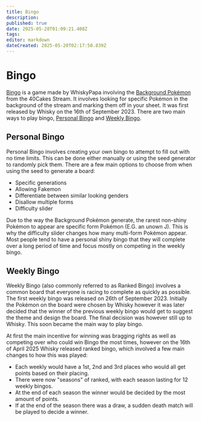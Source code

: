```yaml
---
title: Bingo
description: 
published: true
date: 2025-05-28T01:09:21.408Z
tags: 
editor: markdown
dateCreated: 2025-05-20T02:17:50.839Z
---
```


# Bingo
[Bingo](http://tinyurl.com/pokemonbingov3) is a game made by WhiskyPapa involving the [Background Pokémon](/Background-Pokemon) from the 40Cakes Stream. It involves looking for specific Pokémon in the background of the stream and marking them off in your sheet. It was first released by Whisky on the 16th of September 2023. There are two main ways to play bingo, [Personal Bingo](#personal-bingo) and [Weekly Bingo](#weekly-bingo). 


## Personal Bingo

Personal Bingo involves creating your own bingo to attempt to fill out with no time limits. This can be done either manually or using the seed generator to randomly pick them. There are a few main options to choose from when using the seed to generate a board:

- Specific generations
- Allowing Fakemon
- Differentiate between similar looking genders 
- Disallow multiple forms
- Difficulty slider 

Due to the way the Background Pokémon generate, the rarest non-shiny Pokémon to appear are specific form Pokémon (E.G. an unown J). This is why the difficulty slider changes how many multi-form Pokémon appear. Most people tend to have a personal shiny bingo that they will complete over a long period of time and focus mostly on competing in the weekly bingo.

## Weekly Bingo

Weekly Bingo (also commonly referred to as Ranked Bingo) involves a common board that everyone is racing to complete as quickly as possible. The first weekly bingo was released on 26th of September 2023. Initially the Pokémon on the board were chosen by Whisky however it was later decided that the winner of the previous weekly bingo would get to suggest the theme and design the board. The final decision was however still up to Whisky. This soon became the main way to play bingo. 

At first the main incentive for winning was bragging rights as well as competing over who could win Bingo the most times, however on the 16th of April 2025 Whisky released ranked bingo, which involved a few main changes to how this was played:

- Each weekly would have a 1st, 2nd and 3rd places who would all get points based on their placing.
- There were now "seasons" of ranked, with each season lasting for 12 weekly bingos.
- At the end of each season the winner would be decided by the most amount of points.
- If at the end of the season there was a draw, a sudden death match will be played to decide a winner.



